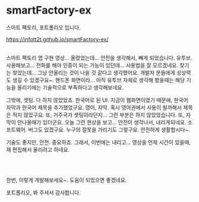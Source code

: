 # smartFactory-ex

스마트 팩토리, 포트폴리오 입니다.

 https://infott2t.github.io/smartFactory-ex/
 
 <br/> 
스마트 팩토리 앱 구현 영상... 올렸었는데... 안전을 생각해서, 빼게 되었습니다.
유투브. 사용해보고... 전화를 해야 인증이 되는 기능이 있던데... 사용법을 잘 모르겠네요. 찾기는 찾았는데... 그냥 안올리는 것이 나을 것 같다고 생각했어요. 개발자 분들에게 상상력도 생길 수 있겠구요~. 핸드폰 화면이라... 아직 유투브 자체로 생각해 봤을때는 해당 기능을 올리기에는 기술적으로 부족하다고 생각해보네요.

그밖에, 셋팅. 다 하지 않았었죠. 한국어로 된 UI. 지금이 웹화면이였기 때문에, 한국어 자막과 한국어 제목을 추가했었구요. 영어, 자막. 혹시 영어권에서 사용이 될까해서 제목은 적지 않았구요. 또, 거주국가 셋팅이라던지... 그런 부분은 하지 않았었습니다. 또, 자막이 안나올때가 있더군요. 오늘 그런 현상을 보고... 안전이 생각나서, 내리게되네요. 소프트웨어. 버그도 있겠구요. 누구의 잘못을 가리기도 그렇구요. 안전하게 생활합시다~.

기술도 좋지만, 안전. 중요하죠. 그래서, 이번에는 내리고... 영상을 언제 시간이 있을때, 재 편집해서 올리려고 하네요.

<br/><br/>

한번, 이렇게 개발해보세요~.  도움이 되었으면 좋겠네요.
<br/> 

포트폴리오, 봐 주셔서 감사합니다.
